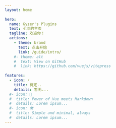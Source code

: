 ```yaml
---
layout: home
 
hero:
  name: Gyzer's Plugins
  text: 七间的主页
  tagline: 欢迎你！
  actions:
    - theme: brand
      text: 点击开始
      link: /guide/intro/
    #- theme: alt
    #  text: View on GitHub
    #  link: https://github.com/vuejs/vitepress
 
features:
  - icon: ⚡️
    title: 待定..
    details: 暂无...
  #- icon: 🖖
  #  title: Power of Vue meets Markdown
  #  details: Lorem ipsum...
  #- icon: 🛠️
  #  title: Simple and minimal, always
  #  details: Lorem ipsum...
---
```

<style>
  .VPContent.is-home{
    background-image: url('https://s2.loli.net/2023/08/07/QABm8ksVbL1IRuH.png');
    background-size: contain;
  }
    :root {
  --vp-home-hero-name-color: transparent;
  --vp-home-hero-name-background: -webkit-linear-gradient(120deg, #bd34fe, #41d1ff);
}
</style>
